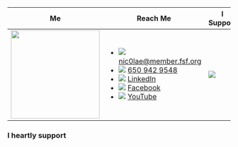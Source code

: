  Me                 | Reach Me      | I Support
------------------- | ------------- | -------------
 <img src="https://github.com/nic0lae/resume/releases/download/profilepic/profilepic.jpg" width="200" height="200" /> | <ul><li>![](https://storage.googleapis.com/material-icons/external-assets/v4/icons/svg/ic_email_black_24px.svg) nic0lae@member.fsf.org</li><li>![](https://storage.googleapis.com/material-icons/external-assets/v4/icons/svg/ic_phone_black_24px.svg) <a href="tel:+16509429548">650 942 9548</a></li><li>![](https://storage.googleapis.com/material-icons/external-assets/v4/icons/svg/ic_people_black_24px.svg) [LinkedIn](https://www.linkedin.com/in/nic0lae "LinkedIn")</li><li>![](https://storage.googleapis.com/material-icons/external-assets/v4/icons/svg/ic_mood_black_24px.svg) [Facebook](https://facebook.com/nic0lae "Facebook")</li><li>![](https://storage.googleapis.com/material-icons/external-assets/v4/icons/svg/ic_videocam_black_24px.svg) [YouTube](https://www.youtube.com/channel/UCe-6hpCmxECeU3v80VHSwow "YouTube")</li></ul> | ![](https://static.fsf.org/nosvn/associate/crm/1080099.png)



### I heartly support
